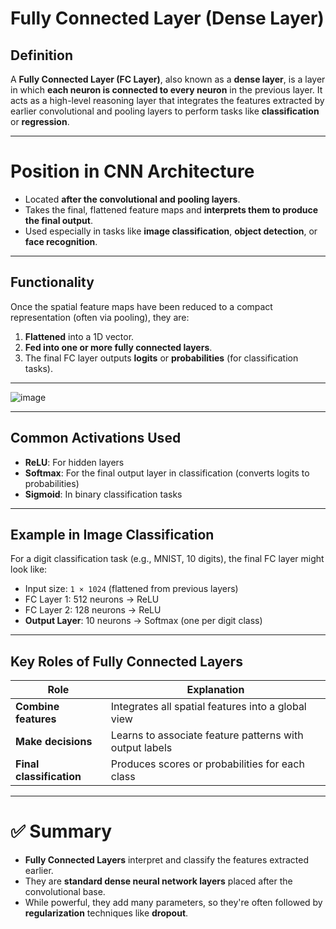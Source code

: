 # **Fully Connected Layer (Dense Layer)**

## **Definition**

A **Fully Connected Layer (FC Layer)**, also known as a **dense layer**, is a layer in which **each neuron is connected to every neuron** in the previous layer. It acts as a high-level reasoning layer that integrates the features extracted by earlier convolutional and pooling layers to perform tasks like **classification** or **regression**.

---

# **Position in CNN Architecture**

- Located **after the convolutional and pooling layers**.
- Takes the final, flattened feature maps and **interprets them to produce the final output**.
- Used especially in tasks like **image classification**, **object detection**, or **face recognition**.

---

## **Functionality**

Once the spatial feature maps have been reduced to a compact representation (often via pooling), they are:
1. **Flattened** into a 1D vector.
2. **Fed into one or more fully connected layers**.
3. The final FC layer outputs **logits** or **probabilities** (for classification tasks).

---

![image](https://github.com/user-attachments/assets/0953aaf3-14c2-40de-a6c1-23cd3a77f93e)

---

## **Common Activations Used**

- **ReLU**: For hidden layers
- **Softmax**: For the final output layer in classification (converts logits to probabilities)
- **Sigmoid**: In binary classification tasks

---

## **Example in Image Classification**

For a digit classification task (e.g., MNIST, 10 digits), the final FC layer might look like:
- Input size: `1 × 1024` (flattened from previous layers)
- FC Layer 1: 512 neurons → ReLU
- FC Layer 2: 128 neurons → ReLU
- **Output Layer**: 10 neurons → Softmax (one per digit class)

---

## **Key Roles of Fully Connected Layers**

| **Role**                       | **Explanation**                                       |
|-------------------------------|--------------------------------------------------------|
| **Combine features**          | Integrates all spatial features into a global view    |
| **Make decisions**            | Learns to associate feature patterns with output labels |
| **Final classification**      | Produces scores or probabilities for each class       |

---

# ✅ Summary

- **Fully Connected Layers** interpret and classify the features extracted earlier.
- They are **standard dense neural network layers** placed after the convolutional base.
- While powerful, they add many parameters, so they're often followed by **regularization** techniques like **dropout**.
